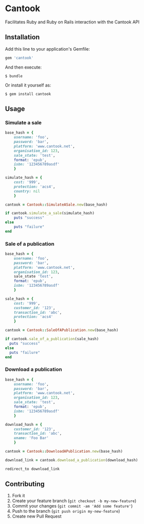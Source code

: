 # Cantook

Facilitates Ruby and Ruby on Rails interaction with the Cantook API

## Installation

Add this line to your application's Gemfile:

``` ruby
gem 'cantook'
```

And then execute:

```
$ bundle
```

Or install it yourself as:

```
$ gem install cantook
```

## Usage

### Simulate a sale

``` ruby
base_hash = { 
	username: 'foo', 
	password: 'bar', 
	platform: 'www.cantook.net', 
	organisation_id: 123, 
	sale_state: 'test', 
	format: 'epub', 
	isbn: '123456789asdf' 
	}

simulate_hash = { 
	cost: '999', 
	protection: 'acs4', 
	country: nil 
	}

cantook = Cantook::SimulateASale.new(base_hash)		

if cantook.simulate_a_sale(simulate_hash) 
	puts "success"
else
	puts "failure"
end
```

### Sale of a publication

``` ruby
base_hash = { 
	username: 'foo', 
	password: 'bar', 
	platform: 'www.cantook.net', 
	organisation_id: 123, 
	sale_state 'test', 
	format: 'epub', 
	isbn: '123456789asdf' 
	}

sale_hash = { 
	cost: '999', 
	customer_id: '123', 
	transaction_id: 'abc', 
	protection: 'acs4' 
	}

cantook = Cantook::SaleOfAPublication.new(base_hash)

if cantook.sale_of_a_publication(sale_hash)
  puts "success"
else
  puts "failure"
end
```

### Download a publication

``` ruby
base_hash = { 
	username: 'foo', 
	password: 'bar', 
	platform: 'www.cantook.net', 
	organisation_id: 123, 
	sale_state: 'test', 
	format: 'epub', 
	isbn: '123456789asdf' 
	}	

download_hash = { 
	customer_id: '123', 
	transaction_id: 'abc', 
	uname: 'Foo Bar' 
	}	

cantook = Cantook::DownloadAPublication.new(base_hash)	

download_link = cantook.download_a_publication(download_hash)

redirect_to download_link
```

## Contributing

1. Fork it
2. Create your feature branch (`git checkout -b my-new-feature`)
3. Commit your changes (`git commit -am 'Add some feature'`)
4. Push to the branch (`git push origin my-new-feature`)
5. Create new Pull Request